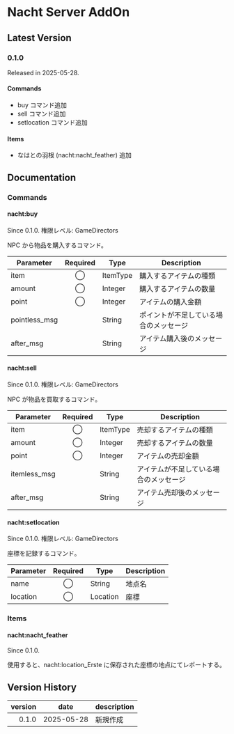 # Nacht Server AddOn

## Latest Version

### 0.1.0

Released in 2025-05-28.

#### Commands

- buy コマンド追加
- sell コマンド追加
- setlocation コマンド追加

#### Items

- なはとの羽根 (nacht:nacht_feather) 追加

## Documentation

### Commands

#### nacht:buy

Since 0.1.0.
権限レベル: GameDirectors

NPC から物品を購入するコマンド。

| Parameter     | Required | Type     | Description                            |
| ------------- | :------: | -------- | -------------------------------------- |
| item          |    ◯     | ItemType | 購入するアイテムの種類                 |
| amount        |    ◯     | Integer  | 購入するアイテムの数量                 |
| point         |    ◯     | Integer  | アイテムの購入金額                     |
| pointless_msg |          | String   | ポイントが不足している場合のメッセージ |
| after_msg     |          | String   | アイテム購入後のメッセージ             |

#### nacht:sell

Since 0.1.0.
権限レベル: GameDirectors

NPC が物品を買取するコマンド。

| Parameter    | Required | Type     | Description                            |
| ------------ | :------: | -------- | -------------------------------------- |
| item         |    ◯     | ItemType | 売却するアイテムの種類                 |
| amount       |    ◯     | Integer  | 売却するアイテムの数量                 |
| point        |    ◯     | Integer  | アイテムの売却金額                     |
| itemless_msg |          | String   | アイテムが不足している場合のメッセージ |
| after_msg    |          | String   | アイテム売却後のメッセージ             |

#### nacht:setlocation

Since 0.1.0.
権限レベル: GameDirectors

座標を記録するコマンド。

| Parameter | Required | Type     | Description |
| --------- | :------: | -------- | ----------- |
| name      |    ◯     | String   | 地点名      |
| location  |    ◯     | Location | 座標        |

### Items

#### nacht:nacht_feather

Since 0.1.0.

使用すると、nacht:location_Erste に保存された座標の地点にてレポートする。

## Version History

| version | date       | description |
| ------: | ---------- | ----------- |
|   0.1.0 | 2025-05-28 | 新規作成    |
